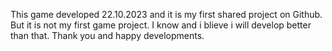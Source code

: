 This game developed 22.10.2023 and it is my first shared project on Github. But it is not my first game project. I know and i blieve i will develop better than that. Thank you and happy developments. 
